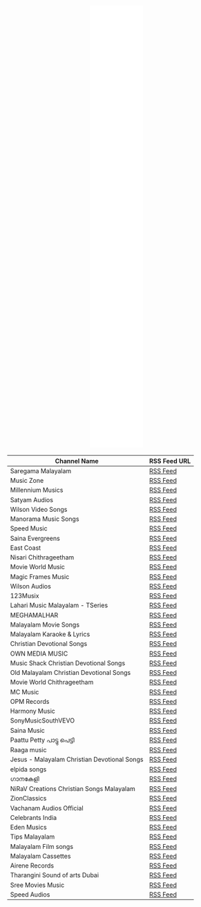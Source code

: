 <div align="center">
<a href="https://ravana69.github.io/songs">
    <img src="https://raw.githubusercontent.com/ravana69/songs/main/github-metrics.svg" alt="github-metrics.svg" />
  </a>
</div>


| Channel Name                                       | RSS Feed URL                                         |
|---------------------------------------------------|------------------------------------------------------|
| Saregama Malayalam                                | [RSS Feed](https://www.youtube.com/feeds/videos.xml?channel_id=UCoRF8GByEjmM_yHwUGIDGyQ) |
| Music Zone                                        | [RSS Feed](https://www.youtube.com/feeds/videos.xml?channel_id=UCGLbP4rkR2vA58xW2M1Itvw) |
| Millennium Musics                                 | [RSS Feed](https://www.youtube.com/feeds/videos.xml?channel_id=UCjX6XaM9EEfdH2gh90QZ8pQ) |
| Satyam Audios                                     | [RSS Feed](https://www.youtube.com/feeds/videos.xml?channel_id=UCknXFy9YvBIUEs24xb35p4Q) |
| Wilson Video Songs                                | [RSS Feed](https://www.youtube.com/feeds/videos.xml?channel_id=UC7oE54x62E7AIO5GkdnLTSQ) |
| Manorama Music Songs                             | [RSS Feed](https://www.youtube.com/feeds/videos.xml?channel_id=UCqow9MwWxJyKZfWbZ-JFI7Q) |
| Speed Music                                       | [RSS Feed](https://www.youtube.com/feeds/videos.xml?channel_id=UC2y5LoW-VkSFaKdwNx9pYkQ) |
| Saina Evergreens                                 | [RSS Feed](https://www.youtube.com/feeds/videos.xml?channel_id=UCdYn0MxeGNvwiiYabspWumg) |
| East Coast                                       | [RSS Feed](https://www.youtube.com/feeds/videos.xml?channel_id=UC7wr_pLs8KVXkkXWZxHLR0A) |
| Nisari Chithrageetham                            | [RSS Feed](https://www.youtube.com/feeds/videos.xml?channel_id=UCWvaLC8KYp0tfRPvMK5Lobg) |
| Movie World Music                                | [RSS Feed](https://www.youtube.com/feeds/videos.xml?channel_id=UC1H_22jpB9YKzrCGdRKIHZA) |
| Magic Frames Music                               | [RSS Feed](https://www.youtube.com/feeds/videos.xml?channel_id=UCF1whA4-po0ar8XL2eTXKaQ) |
| Wilson Audios                                    | [RSS Feed](https://www.youtube.com/feeds/videos.xml?channel_id=UCIMMOpR0qlLKXk5u0sKAUeg) |
| 123Musix                                         | [RSS Feed](https://www.youtube.com/feeds/videos.xml?channel_id=UC9AifK4X8HU47bac_Sy5JDw) |
| Lahari Music Malayalam - TSeries                 | [RSS Feed](https://www.youtube.com/feeds/videos.xml?channel_id=UCBi7UD8gdi_SCLX7dZjKVeQ) |
| MEGHAMALHAR                                      | [RSS Feed](https://www.youtube.com/feeds/videos.xml?channel_id=UCTMGjvkSrKN_IgdPgqnBdgw) |
| Malayalam Movie Songs                            | [RSS Feed](https://www.youtube.com/feeds/videos.xml?channel_id=UCsCbsDPZdMHALDoDBKtcsoA) |
| Malayalam Karaoke & Lyrics                       | [RSS Feed](https://www.youtube.com/feeds/videos.xml?channel_id=UCbcpqs2vCCn-6J-OhhA1dnw) |
| Christian Devotional Songs                       | [RSS Feed](https://www.youtube.com/feeds/videos.xml?channel_id=UCXQ1x1oyK0ArXXjoJYEmu4A) |
| OWN MEDIA MUSIC                                  | [RSS Feed](https://www.youtube.com/feeds/videos.xml?channel_id=UC1Z1-ER2nUjr66DGTEq9oMA) |
| Music Shack Christian Devotional Songs           | [RSS Feed](https://www.youtube.com/feeds/videos.xml?channel_id=UCE3rz9NH0bmlKGKkVylHQKA) |
| Old Malayalam Christian Devotional Songs         | [RSS Feed](https://www.youtube.com/feeds/videos.xml?channel_id=UCFy_XitaqE6wyn8lN5xoj4g) |
| Movie World Chithrageetham                      | [RSS Feed](https://www.youtube.com/feeds/videos.xml?channel_id=UCMZWNFjDAhbkatSw1ayDbsw) |
| MC Music                                        | [RSS Feed](https://www.youtube.com/feeds/videos.xml?channel_id=UCEZI2GZ0dZ57EJ1coc9D6GQ) |
| OPM Records                                     | [RSS Feed](https://www.youtube.com/feeds/videos.xml?channel_id=UCM1pr5O0pJ-4uNkuOZoG0WQ) |
| Harmony Music                                   | [RSS Feed](https://www.youtube.com/feeds/videos.xml?channel_id=UCixq0A3KnHgtVJQen5-2vYA) |
| SonyMusicSouthVEVO                              | [RSS Feed](https://www.youtube.com/feeds/videos.xml?channel_id=UCTNtRdBAiZtHP9w7JinzfUg) |
| Saina Music                                     | [RSS Feed](https://www.youtube.com/feeds/videos.xml?channel_id=UCC85L1ZTp5eY-bhd7QBfmgw) |
| Paattu Petty പാട്ടു പെട്ടി                    | [RSS Feed](https://www.youtube.com/feeds/videos.xml?channel_id=UC7HxL02mm_QSBvrykXTzMew) |
| Raaga music                                     | [RSS Feed](https://www.youtube.com/feeds/videos.xml?channel_id=UCD5AVlVWt4nAikVPY5jorpg) |
| Jesus - Malayalam Christian Devotional Songs     | [RSS Feed](https://www.youtube.com/feeds/videos.xml?channel_id=UCnYTfYX0N_2vNY-m3J6OOog) |
| elpida songs                                    | [RSS Feed](https://www.youtube.com/feeds/videos.xml?channel_id=UCBuc4eFz2k_uVLCFEovl3Cg) |
| ഗാനകേളി                                      | [RSS Feed](https://www.youtube.com/feeds/videos.xml?channel_id=UCSoNZUAtrsWbybDuuhy5k3Q) |
| NiRaV Creations Christian Songs Malayalam        | [RSS Feed](https://www.youtube.com/feeds/videos.xml?channel_id=UCfLtFVqkGB-9IJaaP7au_wA) |
| ZionClassics                                    | [RSS Feed](https://www.youtube.com/feeds/videos.xml?channel_id=UCvOUtcz7gP8f_5pb7VBHjWQ) |
| Vachanam Audios Official                        | [RSS Feed](https://www.youtube.com/feeds/videos.xml?channel_id=UCNLLpXJYuECFdvoB1aCRCIQ) |
| Celebrants India                                | [RSS Feed](https://www.youtube.com/feeds/videos.xml?channel_id=UCm7gTGpk4KP6LprBsenCKyQ) |
| Eden Musics                                     | [RSS Feed](https://www.youtube.com/feeds/videos.xml?channel_id=UCNWRLlncg_Ad8IRQflHbmcQ) |
| Tips Malayalam                                  | [RSS Feed](https://www.youtube.com/feeds/videos.xml?channel_id=UCFrwp1a2HW0EohxF5jrv75A) |
| Malayalam Film songs                            | [RSS Feed](https://www.youtube.com/feeds/videos.xml?channel_id=UCl6UjHM4zrkbGamI_7t_k2Q) |
| Malayalam Cassettes                             | [RSS Feed](https://www.youtube.com/feeds/videos.xml?channel_id=UCAD8x8K7FPX0MSgGU0JRUuA) |
| Airene Records                                  | [RSS Feed](https://www.youtube.com/feeds/videos.xml?channel_id=UCQnCVVUN-9ylqNYeAU7kONA) |
| Tharangini Sound of arts Dubai                   | [RSS Feed](https://www.youtube.com/feeds/videos.xml?channel_id=UCtHSpYB1aAALN0i1_jA8b0g) |
| Sree Movies Music                               | [RSS Feed](https://www.youtube.com/feeds/videos.xml?channel_id=UClE-TPA5ccYSdCybdKJXa7w) |
| Speed Audios                                    | [RSS Feed](https://www.youtube.com/feeds/videos.xml?channel_id=UCR0fM5_ERQiF3x84hX7nqtQ) |
